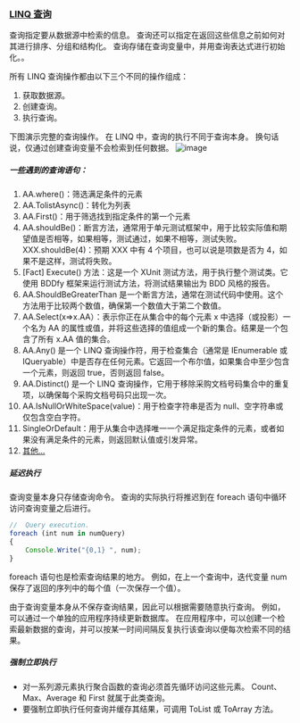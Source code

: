 ### [LINQ 查询][1]

查询指定要从数据源中检索的信息。 查询还可以指定在返回这些信息之前如何对其进行排序、分组和结构化。 查询存储在查询变量中，并用查询表达式进行初始化。。

所有 LINQ 查询操作都由以下三个不同的操作组成：

1. 获取数据源。
2. 创建查询。
3. 执行查询。

下图演示完整的查询操作。 在 LINQ 中，查询的执行不同于查询本身。 换句话说，仅通过创建查询变量不会检索到任何数据。
![image](https://github.com/Tracy-Wei/studyNote/assets/109784975/853ec963-c29a-4ba4-aece-69838e80c83c)

##### 一些遇到的查询语句：

1. AA.where()：筛选满足条件的元素
2. AA.TolistAsync()：转化为列表
3. AA.First()：用于筛选找到指定条件的第一个元素
4. AA.shouldBe()：断言方法，通常用于单元测试框架中，用于比较实际值和期望值是否相等，如果相等，测试通过，如果不相等，测试失败。XXX.shouldBe(4)：预期 XXX 中有 4 个项目，也可以说是项数是否为 4，如果不是这样，测试将失败。
5. [Fact] Execute() 方法：这是一个 XUnit 测试方法，用于执行整个测试类。它使用 BDDfy 框架来运行测试方法，将测试结果输出为 BDD 风格的报告。
6. AA.ShouldBeGreaterThan 是一个断言方法，通常在测试代码中使用。这个方法用于比较两个数值，确保第一个数值大于第二个数值。
7. AA.Select(x=>x.AA）：表示你正在从集合中的每个元素 x 中选择（或投影）一个名为 AA 的属性或值，并将这些选择的值组成一个新的集合。结果是一个包含了所有 x.AA 值的集合。
8. AA.Any() 是一个 LINQ 查询操作符，用于检查集合（通常是 IEnumerable 或 IQueryable）中是否存在任何元素。它返回一个布尔值，如果集合中至少包含一个元素，则返回 true，否则返回 false。
9. AA.Distinct() 是一个 LINQ 查询操作，它用于移除采购文档号码集合中的重复项，以确保每个采购文档号码只出现一次。
10. AA.IsNullOrWhiteSpace(value)：用于检查字符串是否为 null、空字符串或仅包含空白字符。
11. SingleOrDefault：用于从集合中选择唯一一个满足指定条件的元素，或者如果没有满足条件的元素，则返回默认值或引发异常。
12. [其他...][2]

##### 延迟执行

查询变量本身只存储查询命令。 查询的实际执行将推迟到在 foreach 语句中循环访问查询变量之后进行。

```javascript
//  Query execution.
foreach (int num in numQuery)
{
    Console.Write("{0,1} ", num);
}
```

foreach 语句也是检索查询结果的地方。 例如，在上一个查询中，迭代变量 num 保存了返回的序列中的每个值（一次保存一个值）。

由于查询变量本身从不保存查询结果，因此可以根据需要随意执行查询。 例如，可以通过一个单独的应用程序持续更新数据库。 在应用程序中，可以创建一个检索最新数据的查询，并可以按某一时间间隔反复执行该查询以便每次检索不同的结果。

##### 强制立即执行

- 对一系列源元素执行聚合函数的查询必须首先循环访问这些元素。 Count、Max、Average 和 First 就属于此类查询。
- 要强制立即执行任何查询并缓存其结果，可调用 ToList 或 ToArray 方法。

[1]: https://learn.microsoft.com/zh-cn/dotnet/csharp/programming-guide/concepts/linq/introduction-to-linq-queries
[2]: https://learn.microsoft.com/zh-tw/dotnet/csharp/linq/query-a-collection-of-objects
